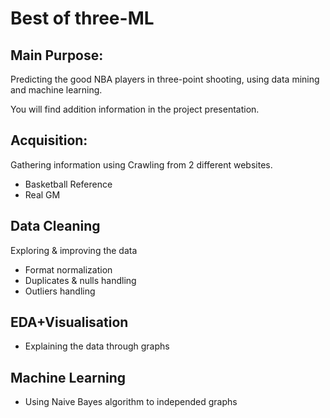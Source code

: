 # Best of three-ML

## Main Purpose:

Predicting the good NBA players in three-point shooting, using data mining and machine learning.

You will find addition information in the project presentation.

## Acquisition:

Gathering information using Crawling from 2 different websites.

* Basketball Reference 
* Real GM

## Data Cleaning
Exploring & improving the data
* Format normalization
* Duplicates & nulls handling
* Outliers handling

## EDA+Visualisation
* Explaining the data through graphs

## Machine Learning
* Using Naive Bayes algorithm to independed graphs
